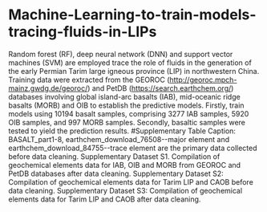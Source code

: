 # Machine-Learning-to-train-models-tracing-fluids-in-LIPs
Random forest (RF), deep neural network (DNN) and support vector machines (SVM) are employed trace the role of fluids in the generation of the early Permian Tarim large igneous province (LIP) in northwestern China. Training data were extracted from the GEOROC (http://georoc.mpch-mainz.gwdg.de/georoc/) and PetDB (https://search.earthchem.org/) databases involving global island-arc basalts (IAB), mid-oceanic ridge basalts (MORB) and OIB to establish the predictive models. Firstly, train models using 10194 basalt samples, comprising 3277 IAB samples, 5920 OIB samples, and 997 MORB samples. Secondly, basaltic samples were tested to yield the prediction results. 
#Supplementary Table Caption:
BASALT_part1-8, earthchem_download_76508--major element and earthchem_download_84755--trace element are the primary data collected before data cleaning.
Supplementary Dataset S1. Compilation of geochemical elements data for IAB, OIB and MORB from GEOROC and PetDB databases after data cleaning.
Supplementary Dataset S2: Compilation of geochemical elements data for Tarim LIP and CAOB before data cleaning.
Supplementary Dataset S3: Compilation of geochemical elements data for Tarim LIP and CAOB after data cleaning.
